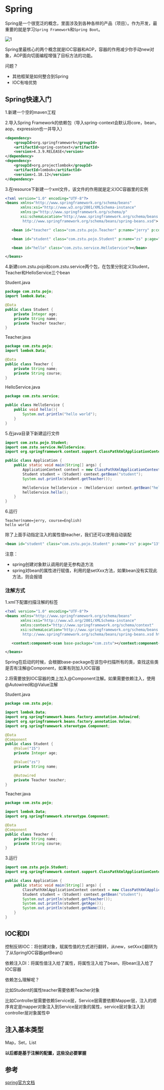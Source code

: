 # Spring

Spring是一个很宽泛的概念，里面涉及到各种各样的产品（项目）。作为开发，最重要的就是学习`Spring Framework`和`Spring Boot`。

![1](../pic/1.jpg)

Spring里最核心的两个概念就是IOC容器和AOP，容器的作用减少你手动new对象，AOP面向切面编程增强了目标方法的功能。

问题？

* 其他框架是如何整合到Spring
* IOC有啥优势

## Spring快速入门

1.新建一个空的maven工程

2.导入Spring Framework的依赖包（导入spring-context会默认将core，bean，aop，expression也一并导入）

```xml
<dependency>
    <groupId>org.springframework</groupId>
    <artifactId>spring-context</artifactId>
    <version>4.3.9.RELEASE</version>
</dependency>
<dependency>
    <groupId>org.projectlombok</groupId>
    <artifactId>lombok</artifactId>
    <version>1.18.12</version>
</dependency>
```

3.在resource下新建一个xml文件，该文件的作用就是定义IOC容器里的实例

```xml
<?xml version="1.0" encoding="UTF-8"?>
<beans xmlns="http://www.springframework.org/schema/beans"
       xmlns:xsi="http://www.w3.org/2001/XMLSchema-instance"
       xmlns:p="http://www.springframework.org/schema/p"
       xsi:schemaLocation="http://www.springframework.org/schema/beans
        http://www.springframework.org/schema/beans/spring-beans.xsd">

   <bean id="teacher" class="com.zstu.pojo.Teacher" p:name="jerry" p:course="English"></bean>

   <bean id="student" class="com.zstu.pojo.Student" p:name="zs" p:age="13" p:teacher-ref="teacher"></bean>

   <bean id="hello" class="com.zstu.service.HelloService"></bean>

</beans>
```

4.新建com.zstu.pojo和com.zstu.service两个包，在包里分别定义Student，Teacher和HelloService三个bean

Student.java

```java
package com.zstu.pojo;
import lombok.Data;

@Data
public class Student {
    private Integer age;
    private String name;
    private Teacher teacher;
}
```

Teacher.java

```java
package com.zstu.pojo;
import lombok.Data;

@Data
public class Teacher {
    private String name;
    private String course;
}
```

HelloService.java

```java
package com.zstu.service;

public class HelloService {
    public void hello(){
        System.out.println("hello world");
    }
}
```

5.在java目录下新建运行文件

```java
import com.zstu.pojo.Student;
import com.zstu.service.HelloService;
import org.springframework.context.support.ClassPathXmlApplicationContext;

public class Application {
    public static void main(String[] args) {
        ApplicationContext context = new ClassPathXmlApplicationContext("/applicationContext.xml");
        Student student = (Student) context.getBean("student");
        System.out.println(student.getTeacher());

        HelloService helloService = (HelloService) context.getBean("hello");
        helloService.hello();
    }
}
```

6.运行

```
Teacher(name=jerry, course=English)
hello world
```

除了上面手动指定注入的属性值teacher，我们还可以使用自动装配

```xml
<bean id="student" class="com.zstu.pojo.Student" p:name="zs" p:age="13" autowire="byName"></bean>
```

注意：

* spring创建对象默认调用的是无参构造方法
* spring对bean的属性进行赋值，利用的是setXxx方法，如果bean没有实现此方法，则会报错

### 注解方式

1.xml下配置扫描注解的标签

```xml
<?xml version="1.0" encoding="UTF-8"?>
<beans xmlns="http://www.springframework.org/schema/beans"
       xmlns:xsi="http://www.w3.org/2001/XMLSchema-instance"
       xmlns:context="http://www.springframework.org/schema/context"
       xsi:schemaLocation="http://www.springframework.org/schema/beans
        http://www.springframework.org/schema/beans/spring-beans.xsd http://www.springframework.org/schema/context http://www.springframework.org/schema/context/spring-context.xsd">

   <context:component-scan base-package="com.zstu"></context:component-scan>

</beans>
```

Spring在启动的时候，会根据base-package在该包中扫描所有的类，查找这些类是否有注解@Component，如果有则加入IOC容器

2.将需要放到IOC容器的类上加入@Component注解。如果需要依赖注入，使用@Autowired和@Value注解

Student.java

```java
package com.zstu.pojo;

import lombok.Data;
import org.springframework.beans.factory.annotation.Autowired;
import org.springframework.beans.factory.annotation.Value;
import org.springframework.stereotype.Component;

@Data
@Component
public class Student {
    @Value("15")
    private Integer age;

    @Value("zs")
    private String name;

    @Autowired
    private Teacher teacher;
}
```

Teacher.java

```java
package com.zstu.pojo;

import lombok.Data;
import org.springframework.stereotype.Component;

@Data
@Component
public class Teacher {
    private String name;
    private String course;
}
```

3.运行

```java
import com.zstu.pojo.Student;
import org.springframework.context.support.ClassPathXmlApplicationContext;

public class Application {
    public static void main(String[] args) {
        ClassPathXmlApplicationContext context = new ClassPathXmlApplicationContext("/applicationContext.xml");
        Student student = (Student) context.getBean("student");
        System.out.println(student.getTeacher());
        System.out.println(student.getAge());
        System.out.println(student.getName());
    }
}
```

## IOC和DI

控制反转IOC：将创建对象，赋属性值的方式进行翻转，从new，setXxx()翻转为了从SpringIOC容器getBean()

依赖注入DI：将属性值注入给了属性，将属性注入给了bean，将bean注入给了IOC容器

依赖怎么理解呢？

比如Student的属性teacher需要依赖Teacher对象

比如Controller层需要依赖Service层，Service层需要依赖Mapper层，注入的顺序肯定是mapper对象注入到Service层对象的属性，service层对象注入到controller层对象属性中

## 注入基本类型

Map，Set，List

**以后都是基于注解的配置，这些没必要掌握**

## 参考

[spring官方文档](https://docs.spring.io/spring/docs/4.3.9.RELEASE/spring-framework-reference/htmlsingle/)

